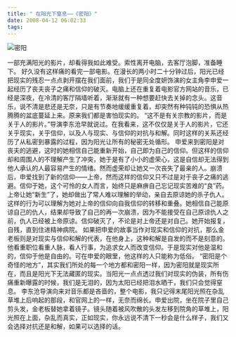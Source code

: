 ```yaml
---
title: " 在阳光下窒息——《密阳》"
date: 2008-04-12 06:02:33
tags:
---
```


![密阳](../../../images/2008/miyang.jpg) 

一部充满阳光的影片，却看得我如此难受。索性离开电脑，去客厅泡脚，准备睡下。 好久没有这样痛的看完一部电影。在漫长的两小时二十分钟过后，阳光已经把现实的残忍一点点剥开摆在我们面前，我们于是同全度妍饰演的女主角李申爱一起经历了丧夫丧子之痛和信仰的破灭。电脑上还在重复着电影官方网站的音乐，已经是深夜，在冷清的客厅隔墙听着，渐渐就有一种想要赶快去关掉的念头。这音乐，说不清是悲还是无奈，只是有节奏地缓缓重复着，却突然有种钝钝的恐惧从热腾腾的盆底蔓延上来。原来我们都是害怕现实的。 “这不是有关宗教的影片，而是关于人的影片。”导演李东沧早就说过。在我看来，这不仅仅是关于人的影片，它还关乎现实，关乎信仰，以及人与现实、与信仰的对抗与和解。同时这样的关系还经历了从私密到暴露的过程，因为阳光让所有的秘密无处循形。 申爱来到密阳是对丧夫的逃避，这时的她相信自己能重新开始，自己即为自己的信仰。但这样的信仰却和周围人的不理解产生了冲突，她于是有了小小的虚荣心，这是自信却无法得到他人承认的人最容易产生的情绪。然而虚荣却让她又一次丧失了最亲的人。崩溃后，申爱找到了新的信仰——上帝，然而这样的信仰又只不过是对于丧子之痛的逃避。信仰于她，这个可怜的女人而言，始终只是麻痹自己忘记现实苦难的“良”药。上帝让她“新生”了，她却做出了常人难以理解的举动，亲自去原谅她的杀子仇人。这样的行为可以理解为她对上帝的信仰向自我信仰的转移和重叠。她相信自己能原谅自己的仇人，结果却导致了自己的再一次崩溃，因为不能接受在自己原谅仇人之前，仇人已经被上帝原谅。信仰破灭了，不论是对上帝还是对自己。她开始报复，自残，直到住进精神病院。 如果把申爱的故事当作对现实和信仰的对抗，那么金老板则是对现实与信仰和解的代表，在他身上，这种和解是自发的而不是刻意的。他看重职位看重人脉，看人行事，为追求女人而改变信仰。于是现实对他是温和的，信仰于他是自由的。可在申爱的眼里，他这样的人只能称为低俗。 “密阳是个奇怪的地方”，其实我们所处的每一个地方都和密阳一样，因为密阳就是现实所在，而且是阳光下无法藏匿的现实。当阳光一点点透过我们对现实的伪装，所有伤痛重新曝露的时候，我们是无泪的，因为太阳已经把泪水晒干，我们只会觉得窒息。 李东沧导演向来对音乐都是吝啬的，整个电影，我只记得末尾阳光照在杂乱草堆上后响起的那段，和官网上的一样，无奈而绵长。申爱出院，坐在院子里自己剪头发，金老板替她拿着镜子。镜头随着被风吹散的头发左移到院角的草堆上，阳光照在上面，杂乱而真实，正如现实，你永远说不清下一秒会是什么样子，我们又会选择对抗还是和解，如果可以选择的话。
